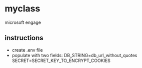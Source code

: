 # myclass
microsoft engage

## instructions
* create .env file
* populate with two fields: 
    DB_STRING=db_url_without_quotes
    SECRET=SECRET_KEY_TO_ENCRYPT_COOKIES
